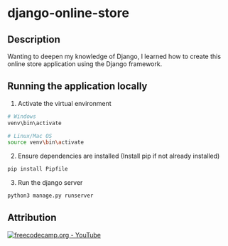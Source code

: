 # django-online-store

## Description
Wanting to deepen my knowledge of Django, I learned how to create this online store application using the Django framework. 

## Running the application locally
1. Activate the virtual environment
``` bash
# Windows
venv\bin\activate

# Linux/Mac OS
source venv\bin\activate
```
2. Ensure dependencies are installed (Install pip if not already installed)
``` bash
pip install Pipfile
```
3. Run the django server
``` bash
python3 manage.py runserver
```

## Attribution
<a href="https://www.youtube.com/watch?v=ZxMB6Njs3ck"><img alt="freecodecamp.org - YouTube" src="https://img.shields.io/badge/%3C-%230077B5.svg?label=FreeCodeCamp&logo=YouTube"></a>
